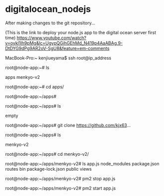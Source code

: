 # digitalocean_nodejs

After making changes to the git repository...

(This is the link to deploy your node.js app to the digital ocean server first time)
https://www.youtube.com/watch?v=oykl1Ih9pMg&lc=UgypQGihGEhMd_N419p4AaABAg.9-DtDYG9dPg9AR2oV-SgU8&feature=em-comments


MacBook-Pro:~ kenjiueyama$ ssh root@ip_address


root@node-app:~# ls

apps  menkyo-v2


root@node-app:~# cd apps/

root@node-app:~/apps# 


root@node-app:~/apps# ls

empty 

root@node-app:~/apps# git clone https://github.com/kjx63...

root@node-app:~/apps# ls

menkyo-v2


root@node-app:~/apps# cd menkyo-v2/


root@node-app:~/apps/menkyo-v2# ls
app.js  node_modules       package.json  routes
bin     package-lock.json  public        views

root@node-app:~/apps/menkyo-v2# pm2 stop app.js 

root@node-app:~/apps/menkyo-v2# pm2 start app.js 


